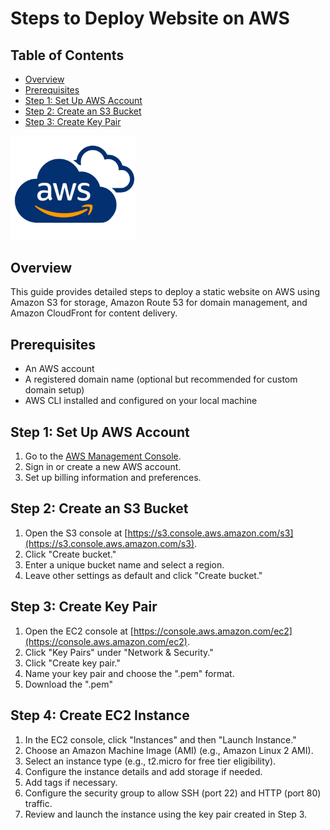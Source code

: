 # Steps to Deploy Website on AWS


## Table of Contents

- [Overview](#overview)
- [Prerequisites](#prerequisites)
- [Step 1: Set Up AWS Account](#step-1-set-up-aws-account)
- [Step 2: Create an S3 Bucket](#step-2-create-an-s3-bucket)
- [Step 3: Create Key Pair](#step-3-create-key-pair)



<img src="../Images/AWS-Logo-PNG-Images.png" alt="AWS Logo" width="200" />

## Overview

This guide provides detailed steps to deploy a static website on AWS using Amazon S3 for storage, Amazon Route 53 for domain management, and Amazon CloudFront for content delivery.

## Prerequisites

- An AWS account
- A registered domain name (optional but recommended for custom domain setup)
- AWS CLI installed and configured on your local machine

## Step 1: Set Up AWS Account

1. Go to the [AWS Management Console](https://aws.amazon.com/console/).
2. Sign in or create a new AWS account.
3. Set up billing information and preferences.

## Step 2: Create an S3 Bucket

1. Open the S3 console at [https://s3.console.aws.amazon.com/s3](https://s3.console.aws.amazon.com/s3).
2. Click "Create bucket."
3. Enter a unique bucket name and select a region.
4. Leave other settings as default and click "Create bucket."

## Step 3: Create Key Pair

1. Open the EC2 console at [https://console.aws.amazon.com/ec2](https://console.aws.amazon.com/ec2).
2. Click "Key Pairs" under "Network & Security."
3. Click "Create key pair."
4. Name your key pair and choose the ".pem" format.
5. Download the ".pem"


## Step 4: Create EC2 Instance

1. In the EC2 console, click "Instances" and then "Launch Instance."
2. Choose an Amazon Machine Image (AMI) (e.g., Amazon Linux 2 AMI).
3. Select an instance type (e.g., t2.micro for free tier eligibility).
4. Configure the instance details and add storage if needed.
5. Add tags if necessary.
6. Configure the security group to allow SSH (port 22) and HTTP (port 80) traffic.
7. Review and launch the instance using the key pair created in Step 3.